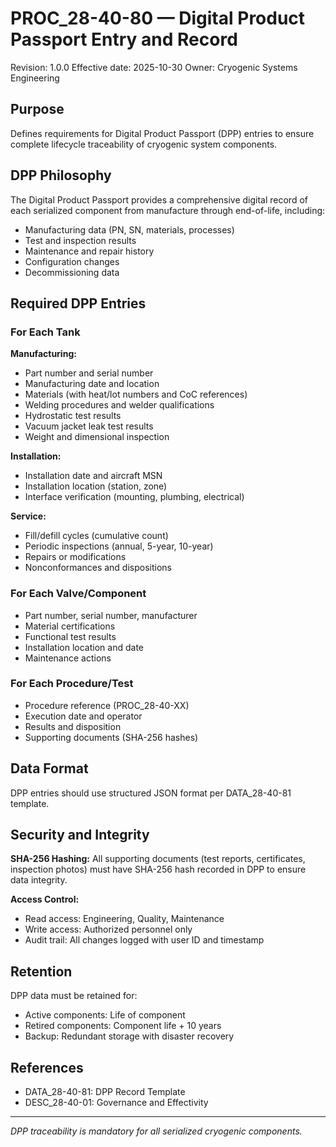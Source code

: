 # PROC_28-40-80 — Digital Product Passport Entry and Record

Revision: 1.0.0
Effective date: 2025-10-30
Owner: Cryogenic Systems Engineering

## Purpose

Defines requirements for Digital Product Passport (DPP) entries to ensure complete lifecycle traceability of cryogenic system components.

## DPP Philosophy

The Digital Product Passport provides a comprehensive digital record of each serialized component from manufacture through end-of-life, including:
- Manufacturing data (PN, SN, materials, processes)
- Test and inspection results
- Maintenance and repair history
- Configuration changes
- Decommissioning data

## Required DPP Entries

### For Each Tank

**Manufacturing:**
- Part number and serial number
- Manufacturing date and location
- Materials (with heat/lot numbers and CoC references)
- Welding procedures and welder qualifications
- Hydrostatic test results
- Vacuum jacket leak test results
- Weight and dimensional inspection

**Installation:**
- Installation date and aircraft MSN
- Installation location (station, zone)
- Interface verification (mounting, plumbing, electrical)

**Service:**
- Fill/defill cycles (cumulative count)
- Periodic inspections (annual, 5-year, 10-year)
- Repairs or modifications
- Nonconformances and dispositions

### For Each Valve/Component

- Part number, serial number, manufacturer
- Material certifications
- Functional test results
- Installation location and date
- Maintenance actions

### For Each Procedure/Test

- Procedure reference (PROC_28-40-XX)
- Execution date and operator
- Results and disposition
- Supporting documents (SHA-256 hashes)

## Data Format

DPP entries should use structured JSON format per DATA_28-40-81 template.

## Security and Integrity

**SHA-256 Hashing:**
All supporting documents (test reports, certificates, inspection photos) must have SHA-256 hash recorded in DPP to ensure data integrity.

**Access Control:**
- Read access: Engineering, Quality, Maintenance
- Write access: Authorized personnel only
- Audit trail: All changes logged with user ID and timestamp

## Retention

DPP data must be retained for:
- Active components: Life of component
- Retired components: Component life + 10 years
- Backup: Redundant storage with disaster recovery

## References

- DATA_28-40-81: DPP Record Template
- DESC_28-40-01: Governance and Effectivity

---

*DPP traceability is mandatory for all serialized cryogenic components.*
